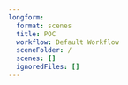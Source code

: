 ```yaml
---
longform:
  format: scenes
  title: POC
  workflow: Default Workflow
  sceneFolder: /
  scenes: []
  ignoredFiles: []
---
```

